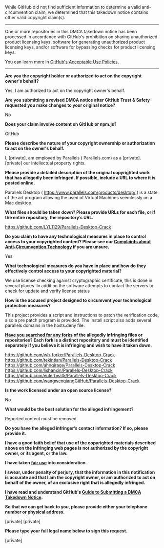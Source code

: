 While GitHub did not find sufficient information to determine a valid anti-circumvention claim, we determined that this takedown notice contains other valid copyright claim(s).

---

One or more repositories in this DMCA takedown notice has been processed in accordance with GitHub's prohibition on sharing unauthorized product licensing keys, software for generating unauthorized product licensing keys, and/or software for bypassing checks for product licensing keys.

You can learn more in [GitHub's Acceptable Use Policies](https://docs.github.com/en/github/site-policy/github-acceptable-use-policies).

---

**Are you the copyright holder or authorized to act on the copyright owner's behalf?**

Yes, I am authorized to act on the copyright owner's behalf.

**Are you submitting a revised DMCA notice after GitHub Trust & Safety requested you make changes to your original notice?**

No

**Does your claim involve content on GitHub or npm.js?**

GitHub

**Please describe the nature of your copyright ownership or authorization to act on the owner's behalf.**

I, [private], am employed by Parallels ( Parallels.com) as a [private]. [private] our intellectual property rights.

**Please provide a detailed description of the original copyrighted work that has allegedly been infringed. If possible, include a URL to where it is posted online.**

Parallels Desktop ( https://www.parallels.com/products/desktop/ ) is a state of the art program allowing the used of Virtual Machines seemlessly on a Mac desktop.

**What files should be taken down? Please provide URLs for each file, or if the entire repository, the repository’s URL.**

https://github.com/LYL1129/Parallels-Desktop-Crack

**Do you claim to have any technological measures in place to control access to your copyrighted content? Please see our <a href="https://docs.github.com/articles/guide-to-submitting-a-dmca-takedown-notice#complaints-about-anti-circumvention-technology">Complaints about Anti-Circumvention Technology</a> if you are unsure.**

Yes

**What technological measures do you have in place and how do they effectively control access to your copyrighted material?**

We use license checking against cryptographic certificate, this is done in several places. In addition the software attempts to contact the servers to check for update and verify license status

**How is the accused project designed to circumvent your technological protection measures?**

This project provides a script and instructions to patch the verification code, also a pre patch program is provided. The install script also adds several parallels domains in the hosts.deny file.

**<a href="https://docs.github.com/articles/dmca-takedown-policy#b-what-about-forks-or-whats-a-fork">Have you searched for any forks</a> of the allegedly infringing files or repositories? Each fork is a distinct repository and must be identified separately if you believe it is infringing and wish to have it taken down.**

https://github.com/wh-forker/Parallels-Desktop-Crack  
https://github.com/tekintian/Parallels-Desktop-Crack  
https://github.com/ahnqirage/Parallels-Desktop-Crack  
https://github.com/lishanxin/Parallels-Desktop-Crack  
https://github.com/eulerbeat5/Parallels-Desktop-Crack  
https://github.com/wangwenqiangGitHub/Parallels-Desktop-Crack

**Is the work licensed under an open source license?**

No

**What would be the best solution for the alleged infringement?**

Reported content must be removed

**Do you have the alleged infringer’s contact information? If so, please provide it.**

**I have a good faith belief that use of the copyrighted materials described above on the infringing web pages is not authorized by the copyright owner, or its agent, or the law.**

**I have taken <a href="https://www.lumendatabase.org/topics/22">fair use</a> into consideration.**

**I swear, under penalty of perjury, that the information in this notification is accurate and that I am the copyright owner, or am authorized to act on behalf of the owner, of an exclusive right that is allegedly infringed.**

**I have read and understand GitHub's <a href="https://docs.github.com/articles/guide-to-submitting-a-dmca-takedown-notice/">Guide to Submitting a DMCA Takedown Notice</a>.**

**So that we can get back to you, please provide either your telephone number or physical address.**

[private] [private]

**Please type your full legal name below to sign this request.**

[private]
